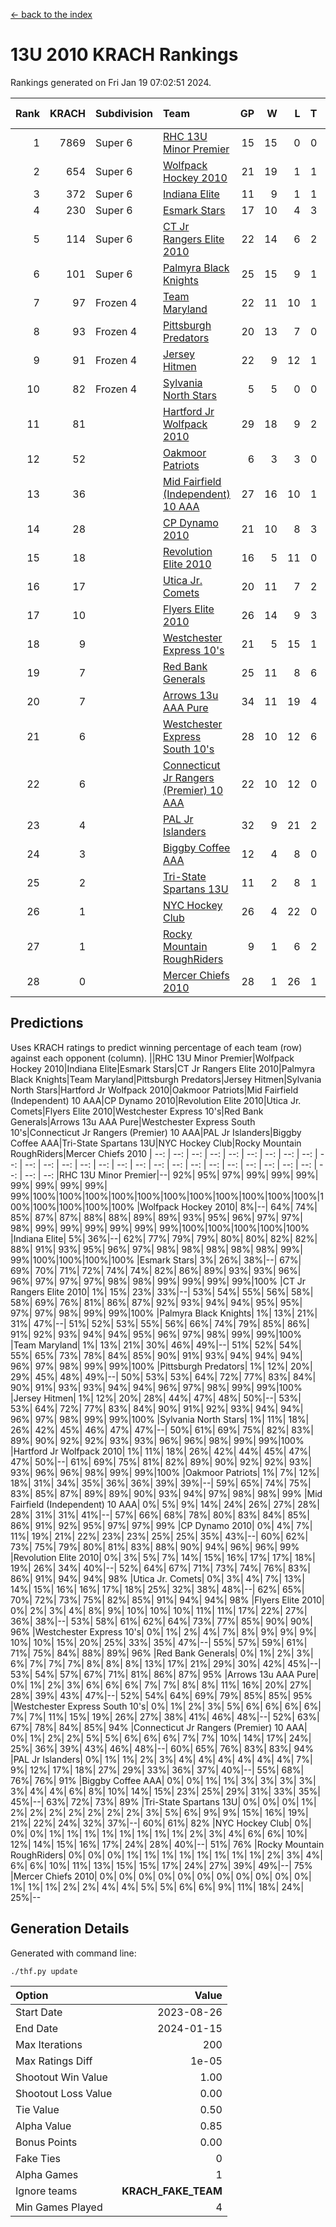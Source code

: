 [<- back to the index](readme.md)
# 13U 2010 KRACH Rankings
Rankings generated on Fri Jan 19 07:02:51 2024.

Rank|KRACH|Subdivision|Team|GP|W|L|T|OTW|OTL|SoS|Exp Wins|Win Diff
---:|---:|:---|:---|---:|---:|---:|---:|---:|---:|---:|---:|---:
1|7869|Super 6|[RHC 13U Minor Premier](https://gamesheetstats.com/seasons/3664/teams/140959/schedule)|15|15|0|0|3|0|90|15.8|-0.0
2|654|Super 6|[Wolfpack Hockey 2010](https://gamesheetstats.com/seasons/3664/teams/140960/schedule)|21|19|1|1|0|1|56|20.4|0.0
3|372|Super 6|[Indiana Elite](https://gamesheetstats.com/seasons/3664/teams/144350/schedule)|11|9|1|1|0|0|72|10.4|0.0
4|230|Super 6|[Esmark Stars](https://gamesheetstats.com/seasons/3664/teams/140972/schedule)|17|10|4|3|0|2|959|12.4|0.0
5|114|Super 6|[CT Jr Rangers Elite 2010](https://gamesheetstats.com/seasons/3664/teams/140955/schedule)|22|14|6|2|1|0|436|15.9|0.0
6|101|Super 6|[Palmyra Black Knights](https://gamesheetstats.com/seasons/3664/teams/140973/schedule)|25|15|9|1|0|0|703|16.4|0.0
7|97|Frozen 4|[Team Maryland](https://gamesheetstats.com/seasons/3664/teams/140976/schedule)|22|11|10|1|2|0|805|12.4|0.0
8|93|Frozen 4|[Pittsburgh Predators](https://gamesheetstats.com/seasons/3664/teams/140974/schedule)|20|13|7|0|1|0|100|13.9|0.0
9|91|Frozen 4|[Jersey Hitmen](https://gamesheetstats.com/seasons/3664/teams/140961/schedule)|22|9|12|1|3|3|1175|10.4|0.0
10|82|Frozen 4|[Sylvania North Stars](https://gamesheetstats.com/seasons/3664/teams/199817/schedule)|5|5|0|0|0|0|2|5.9|0.0
11|81||[Hartford Jr Wolfpack 2010](https://gamesheetstats.com/seasons/3664/teams/140957/schedule)|29|18|9|2|0|2|601|19.9|0.0
12|52||[Oakmoor Patriots](https://gamesheetstats.com/seasons/3664/teams/162748/schedule)|6|3|3|0|0|0|134|3.9|0.0
13|36||[Mid Fairfield (Independent) 10 AAA](https://gamesheetstats.com/seasons/3664/teams/140956/schedule)|27|16|10|1|3|2|83|17.4|0.0
14|28||[CP Dynamo 2010](https://gamesheetstats.com/seasons/3664/teams/140968/schedule)|21|10|8|3|1|2|76|12.4|0.0
15|18||[Revolution Elite 2010](https://gamesheetstats.com/seasons/3664/teams/140975/schedule)|16|5|11|0|0|0|586|5.9|0.0
16|17||[Utica Jr. Comets](https://gamesheetstats.com/seasons/3664/teams/140970/schedule)|20|11|7|2|2|0|25|12.9|0.0
17|10||[Flyers Elite 2010](https://gamesheetstats.com/seasons/3664/teams/140963/schedule)|26|14|9|3|0|0|19|16.4|0.0
18|9||[Westchester Express 10's](https://gamesheetstats.com/seasons/3664/teams/140967/schedule)|21|5|15|1|0|1|785|6.4|0.0
19|7||[Red Bank Generals](https://gamesheetstats.com/seasons/3664/teams/140962/schedule)|25|11|8|6|0|1|8|14.9|0.0
20|7||[Arrows 13u AAA Pure](https://gamesheetstats.com/seasons/3664/teams/140965/schedule)|34|11|19|4|1|2|63|13.9|0.0
21|6||[Westchester Express South 10's](https://gamesheetstats.com/seasons/3664/teams/140971/schedule)|28|10|12|6|1|1|26|13.9|0.0
22|6||[Connecticut Jr Rangers (Premier) 10 AAA](https://gamesheetstats.com/seasons/3664/teams/140958/schedule)|22|10|12|0|1|0|15|10.9|0.0
23|4||[PAL Jr Islanders](https://gamesheetstats.com/seasons/3664/teams/140969/schedule)|32|9|21|2|0|1|33|10.9|0.0
24|3||[Biggby Coffee AAA](https://gamesheetstats.com/seasons/3664/teams/144347/schedule)|12|4|8|0|0|1|82|4.9|0.0
25|2||[Tri-State Spartans 13U](https://gamesheetstats.com/seasons/3664/teams/144349/schedule)|11|2|8|1|1|0|58|3.4|0.0
26|1||[NYC Hockey Club](https://gamesheetstats.com/seasons/3664/teams/140966/schedule)|26|4|22|0|0|1|75|4.9|0.0
27|1||[Rocky Mountain RoughRiders](https://gamesheetstats.com/seasons/3664/teams/144348/schedule)|9|1|6|2|0|0|34|2.9|0.0
28|0||[Mercer Chiefs 2010](https://gamesheetstats.com/seasons/3664/teams/140964/schedule)|28|1|26|1|0|0|16|2.4|0.0

## Predictions
Uses KRACH ratings to predict winning percentage of each team (row) against each opponent (column).
||RHC 13U Minor Premier|Wolfpack Hockey 2010|Indiana Elite|Esmark Stars|CT Jr Rangers Elite 2010|Palmyra Black Knights|Team Maryland|Pittsburgh Predators|Jersey Hitmen|Sylvania North Stars|Hartford Jr Wolfpack 2010|Oakmoor Patriots|Mid Fairfield (Independent) 10 AAA|CP Dynamo 2010|Revolution Elite 2010|Utica Jr. Comets|Flyers Elite 2010|Westchester Express 10's|Red Bank Generals|Arrows 13u AAA Pure|Westchester Express South 10's|Connecticut Jr Rangers (Premier) 10 AAA|PAL Jr Islanders|Biggby Coffee AAA|Tri-State Spartans 13U|NYC Hockey Club|Rocky Mountain RoughRiders|Mercer Chiefs 2010
| --: | --: | --: | --: | --: | --: | --: | --: | --: | --: | --: | --: | --: | --: | --: | --: | --: | --: | --: | --: | --: | --: | --: | --: | --: | --: | --: | --: | --: 
|RHC 13U Minor Premier|--| 92%| 95%| 97%| 99%| 99%| 99%| 99%| 99%| 99%| 99%| 99%|100%|100%|100%|100%|100%|100%|100%|100%|100%|100%|100%|100%|100%|100%|100%|100%
|Wolfpack Hockey 2010|  8%|--| 64%| 74%| 85%| 87%| 87%| 88%| 88%| 89%| 89%| 93%| 95%| 96%| 97%| 97%| 98%| 99%| 99%| 99%| 99%| 99%| 99%|100%|100%|100%|100%|100%
|Indiana Elite|  5%| 36%|--| 62%| 77%| 79%| 79%| 80%| 80%| 82%| 82%| 88%| 91%| 93%| 95%| 96%| 97%| 98%| 98%| 98%| 98%| 98%| 99%| 99%|100%|100%|100%|100%
|Esmark Stars|  3%| 26%| 38%|--| 67%| 69%| 70%| 71%| 72%| 74%| 74%| 82%| 86%| 89%| 93%| 93%| 96%| 96%| 97%| 97%| 97%| 98%| 98%| 99%| 99%| 99%| 99%|100%
|CT Jr Rangers Elite 2010|  1%| 15%| 23%| 33%|--| 53%| 54%| 55%| 56%| 58%| 58%| 69%| 76%| 81%| 86%| 87%| 92%| 93%| 94%| 94%| 95%| 95%| 97%| 97%| 98%| 99%| 99%|100%
|Palmyra Black Knights|  1%| 13%| 21%| 31%| 47%|--| 51%| 52%| 53%| 55%| 56%| 66%| 74%| 79%| 85%| 86%| 91%| 92%| 93%| 94%| 94%| 95%| 96%| 97%| 98%| 99%| 99%|100%
|Team Maryland|  1%| 13%| 21%| 30%| 46%| 49%|--| 51%| 52%| 54%| 55%| 65%| 73%| 78%| 84%| 85%| 90%| 91%| 93%| 94%| 94%| 94%| 96%| 97%| 98%| 99%| 99%|100%
|Pittsburgh Predators|  1%| 12%| 20%| 29%| 45%| 48%| 49%|--| 50%| 53%| 53%| 64%| 72%| 77%| 83%| 84%| 90%| 91%| 93%| 93%| 94%| 94%| 96%| 97%| 98%| 99%| 99%|100%
|Jersey Hitmen|  1%| 12%| 20%| 28%| 44%| 47%| 48%| 50%|--| 53%| 53%| 64%| 72%| 77%| 83%| 84%| 90%| 91%| 92%| 93%| 94%| 94%| 96%| 97%| 98%| 99%| 99%|100%
|Sylvania North Stars|  1%| 11%| 18%| 26%| 42%| 45%| 46%| 47%| 47%|--| 50%| 61%| 69%| 75%| 82%| 83%| 89%| 90%| 92%| 92%| 93%| 93%| 96%| 96%| 98%| 99%| 99%|100%
|Hartford Jr Wolfpack 2010|  1%| 11%| 18%| 26%| 42%| 44%| 45%| 47%| 47%| 50%|--| 61%| 69%| 75%| 81%| 82%| 89%| 90%| 92%| 92%| 93%| 93%| 96%| 96%| 98%| 99%| 99%|100%
|Oakmoor Patriots|  1%|  7%| 12%| 18%| 31%| 34%| 35%| 36%| 36%| 39%| 39%|--| 59%| 65%| 74%| 75%| 83%| 85%| 87%| 89%| 89%| 90%| 93%| 94%| 97%| 98%| 98%| 99%
|Mid Fairfield (Independent) 10 AAA|  0%|  5%|  9%| 14%| 24%| 26%| 27%| 28%| 28%| 31%| 31%| 41%|--| 57%| 66%| 68%| 78%| 80%| 83%| 84%| 85%| 86%| 91%| 92%| 95%| 97%| 97%| 99%
|CP Dynamo 2010|  0%|  4%|  7%| 11%| 19%| 21%| 22%| 23%| 23%| 25%| 25%| 35%| 43%|--| 60%| 62%| 73%| 75%| 79%| 80%| 81%| 83%| 88%| 90%| 94%| 96%| 96%| 99%
|Revolution Elite 2010|  0%|  3%|  5%|  7%| 14%| 15%| 16%| 17%| 17%| 18%| 19%| 26%| 34%| 40%|--| 52%| 64%| 67%| 71%| 73%| 74%| 76%| 83%| 86%| 91%| 94%| 94%| 98%
|Utica Jr. Comets|  0%|  3%|  4%|  7%| 13%| 14%| 15%| 16%| 16%| 17%| 18%| 25%| 32%| 38%| 48%|--| 62%| 65%| 70%| 72%| 73%| 75%| 82%| 85%| 91%| 94%| 94%| 98%
|Flyers Elite 2010|  0%|  2%|  3%|  4%|  8%|  9%| 10%| 10%| 10%| 11%| 11%| 17%| 22%| 27%| 36%| 38%|--| 53%| 58%| 61%| 62%| 64%| 73%| 77%| 85%| 90%| 90%| 96%
|Westchester Express 10's|  0%|  1%|  2%|  4%|  7%|  8%|  9%|  9%|  9%| 10%| 10%| 15%| 20%| 25%| 33%| 35%| 47%|--| 55%| 57%| 59%| 61%| 71%| 75%| 84%| 88%| 89%| 96%
|Red Bank Generals|  0%|  1%|  2%|  3%|  6%|  7%|  7%|  7%|  8%|  8%|  8%| 13%| 17%| 21%| 29%| 30%| 42%| 45%|--| 53%| 54%| 57%| 67%| 71%| 81%| 86%| 87%| 95%
|Arrows 13u AAA Pure|  0%|  1%|  2%|  3%|  6%|  6%|  6%|  7%|  7%|  8%|  8%| 11%| 16%| 20%| 27%| 28%| 39%| 43%| 47%|--| 52%| 54%| 64%| 69%| 79%| 85%| 85%| 95%
|Westchester Express South 10's|  0%|  1%|  2%|  3%|  5%|  6%|  6%|  6%|  6%|  7%|  7%| 11%| 15%| 19%| 26%| 27%| 38%| 41%| 46%| 48%|--| 52%| 63%| 67%| 78%| 84%| 85%| 94%
|Connecticut Jr Rangers (Premier) 10 AAA|  0%|  1%|  2%|  2%|  5%|  5%|  6%|  6%|  6%|  7%|  7%| 10%| 14%| 17%| 24%| 25%| 36%| 39%| 43%| 46%| 48%|--| 60%| 65%| 76%| 83%| 83%| 94%
|PAL Jr Islanders|  0%|  1%|  1%|  2%|  3%|  4%|  4%|  4%|  4%|  4%|  4%|  7%|  9%| 12%| 17%| 18%| 27%| 29%| 33%| 36%| 37%| 40%|--| 55%| 68%| 76%| 76%| 91%
|Biggby Coffee AAA|  0%|  0%|  1%|  1%|  3%|  3%|  3%|  3%|  3%|  4%|  4%|  6%|  8%| 10%| 14%| 15%| 23%| 25%| 29%| 31%| 33%| 35%| 45%|--| 63%| 72%| 73%| 89%
|Tri-State Spartans 13U|  0%|  0%|  0%|  1%|  2%|  2%|  2%|  2%|  2%|  2%|  2%|  3%|  5%|  6%|  9%|  9%| 15%| 16%| 19%| 21%| 22%| 24%| 32%| 37%|--| 60%| 61%| 82%
|NYC Hockey Club|  0%|  0%|  0%|  1%|  1%|  1%|  1%|  1%|  1%|  1%|  1%|  2%|  3%|  4%|  6%|  6%| 10%| 12%| 14%| 15%| 16%| 17%| 24%| 28%| 40%|--| 51%| 76%
|Rocky Mountain RoughRiders|  0%|  0%|  0%|  1%|  1%|  1%|  1%|  1%|  1%|  1%|  1%|  2%|  3%|  4%|  6%|  6%| 10%| 11%| 13%| 15%| 15%| 17%| 24%| 27%| 39%| 49%|--| 75%
|Mercer Chiefs 2010|  0%|  0%|  0%|  0%|  0%|  0%|  0%|  0%|  0%|  0%|  0%|  1%|  1%|  1%|  2%|  2%|  4%|  4%|  5%|  5%|  6%|  6%|  9%| 11%| 18%| 24%| 25%|--

## Generation Details

Generated with command line:
```
./thf.py update
```

| Option | Value |
| :----- | ----: |
| Start Date | 2023-08-26 |
| End Date | 2024-01-15 |
| Max Iterations | 200 |
| Max Ratings Diff | 1e-05 |
| Shootout Win Value | 1.00 |
| Shootout Loss Value | 0.00 |
| Tie Value | 0.50 |
| Alpha Value | 0.85 |
| Bonus Points | 0.00 |
| Fake Ties | 0 |
| Alpha Games | 1 |
| Ignore teams | __KRACH_FAKE_TEAM__ |
| Min Games Played | 4 |

